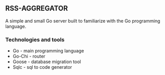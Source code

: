## RSS-AGGREGATOR

A simple and small Go server built to familiarize with the Go programming language.

### Technologies and tools

- Go - main programming language
- Go-Chi - router
- Goose - database migration tool
- Sqlc - sql to code generator
